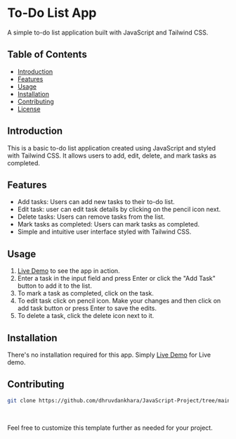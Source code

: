 # To-Do List App

A simple to-do list application built with JavaScript and Tailwind CSS.

## Table of Contents

- [Introduction](#introduction)
- [Features](#features)
- [Usage](#usage)
- [Installation](#installation)
- [Contributing](#contributing)
- [License](#license)

## Introduction

This is a basic to-do list application created using JavaScript and styled with Tailwind CSS. It allows users to add, edit, delete, and mark tasks as completed.

## Features

- Add tasks: Users can add new tasks to their to-do list.
- Edit task: user can edit task  details by clicking on the pencil icon next.
- Delete tasks: Users can remove tasks from the list.
- Mark tasks as completed: Users can mark tasks as completed.
- Simple and intuitive user interface styled with Tailwind CSS.

## Usage

1. <a href="https://javascript-project-one.vercel.app/To-Do-list-app/index.html" target="_blank">Live Demo</a>
 to see  the app in action.
2. Enter a task in the input field and press Enter or click the "Add Task" button to add it to the list.
3. To mark a task as completed, click on the task.
4. To edit task click on pencil icon. Make your changes and then click on add task button or press Enter to save the edits.
5. To delete a task, click the delete icon next to it.

## Installation

There's no installation required for this app. Simply <a href="https://javascript-project-one.vercel.app/To-Do-list-app/index.html" target="_blank">Live Demo</a>
  for Live demo.

## Contributing

```bash
git clone https://github.com/dhruvdankhara/JavaScript-Project/tree/main/To-Do-list-app
```
<br>


Feel free to customize this template further as needed for your project.
